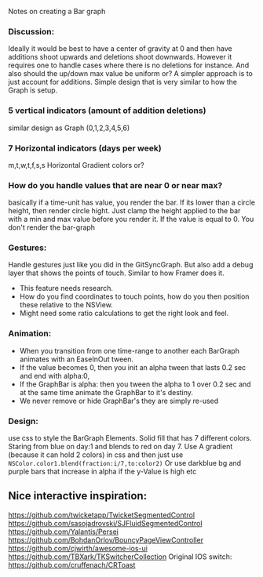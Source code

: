 Notes on creating a Bar graph <!--more--> 

### Discussion:
Ideally it would be best to have a center of gravity at 0 and then have additions shoot upwards and deletions shoot downwards. However it requires one to handle cases where there is no deletions for instance. And also should the up/down max value be uniform or? A simpler approach is to just account for additions. Simple design that is very similar to how the Graph is setup. 

### 5 vertical indicators (amount of addition deletions)
similar design as Graph (0,1,2,3,4,5,6)

### 7 Horizontal indicators (days per week)
m,t,w,t,f,s,s
Horizontal Gradient colors or?

### How do you handle values that are near 0 or near max?
basically if a time-unit has value, you render the bar. If its lower than a circle height, then render circle hight. 
Just clamp the height applied to the bar with a min and max value before you render it. If the value is equal to 0. You don't render the bar-graph

### Gestures: 
Handle gestures just like you did in the GitSyncGraph. But also add a debug layer that shows the points of touch. Similar to how Framer does it. 

- This feature needs research. 
- How do you find coordinates to touch points, how do you then position these relative to the NSView. 
- Might need some ratio calculations to get the right look and feel. 

### Animation: 
- When you transition from one time-range to another each BarGraph animates with an EaseInOut tween. 
- If the value becomes 0, then you init an alpha tween that lasts 0.2 sec and end with alpha:0, 
- If the GraphBar is alpha: then you tween the alpha to 1 over 0.2 sec and at the same time animate the GraphBar to it's destiny. 
- We never remove or hide GraphBar's
they are simply re-used

### Design:
use css to style the BarGraph Elements. Solid fill that has 7 different colors. Staring from blue on day:1 and blends to red on day 7. Use A gradient (because it can hold 2 colors) in css and then just use ``NSColor.color1.blend(fraction:i/7,to:color2)`` Or use darkblue bg and purple bars that increase in alpha if the y-Value is high etc



## Nice interactive inspiration:
https://github.com/twicketapp/TwicketSegmentedControl
https://github.com/sasojadrovski/SJFluidSegmentedControl
https://github.com/Yalantis/Persei
https://github.com/BohdanOrlov/BouncyPageViewController
https://github.com/cjwirth/awesome-ios-ui
https://github.com/TBXark/TKSwitcherCollection
Original IOS switch: https://github.com/cruffenach/CRToast